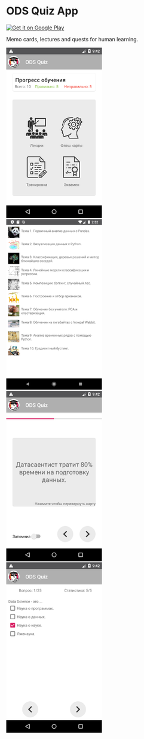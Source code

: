 # ODS Quiz App  
<a href='https://play.google.com/store/apps/details?id=ru.balezz.odscards'><img alt='Get it on Google Play' height=100 src='https://play.google.com/intl/en_us/badges/images/generic/en_badge_web_generic.png'/></a>
  
Memo cards, lectures and quests for human learning.  

<img src="/docs/img/Screenshot_1582051339.png?raw=true" width="256">
<img src="/docs/img/Screenshot_1584532336.png?raw=true" width="256">
<img src="/docs/img/Screenshot_1582051358.png?raw=true" width="256">
<img src="/docs/img/Screenshot_1582051380.png?raw=true" width="256">